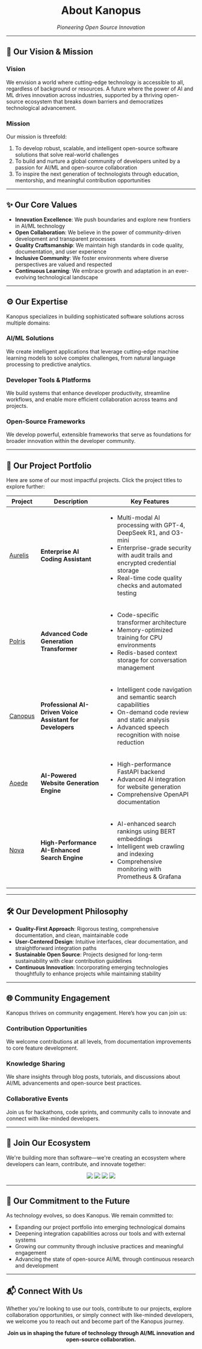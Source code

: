 <h1 align="center"> About Kanopus </h1>

<p align="center">
  <em>Pioneering Open Source Innovation</em>
</p>

---

<h2>🌟 Our Vision & Mission</h2>

### Vision
We envision a world where cutting-edge technology is accessible to all, regardless of background or resources. A future where the power of AI and ML drives innovation across industries, supported by a thriving open-source ecosystem that breaks down barriers and democratizes technological advancement.

### Mission
Our mission is threefold:
<ol>
  <li>To develop robust, scalable, and intelligent open-source software solutions that solve real-world challenges</li>
  <li>To build and nurture a global community of developers united by a passion for AI/ML and open-source collaboration</li>
  <li>To inspire the next generation of technologists through education, mentorship, and meaningful contribution opportunities</li>
</ol>

---

<h2>✨ Our Core Values</h2>

<ul>
  <li><strong>Innovation Excellence</strong>: We push boundaries and explore new frontiers in AI/ML technology</li>
  <li><strong>Open Collaboration</strong>: We believe in the power of community-driven development and transparent processes</li>
  <li><strong>Quality Craftsmanship</strong>: We maintain high standards in code quality, documentation, and user experience</li>
  <li><strong>Inclusive Community</strong>: We foster environments where diverse perspectives are valued and respected</li>
  <li><strong>Continuous Learning</strong>: We embrace growth and adaptation in an ever-evolving technological landscape</li>
</ul>

---

<h2>⚙️ Our Expertise</h2>

<p>Kanopus specializes in building sophisticated software solutions across multiple domains:</p>

### AI/ML Solutions
We create intelligent applications that leverage cutting-edge machine learning models to solve complex challenges, from natural language processing to predictive analytics.

### Developer Tools & Platforms
We build systems that enhance developer productivity, streamline workflows, and enable more efficient collaboration across teams and projects.

### Open-Source Frameworks
We develop powerful, extensible frameworks that serve as foundations for broader innovation within the developer community.

---

<h2>📂 Our Project Portfolio</h2>

Here are some of our most impactful projects. Click the project titles to explore further:

<table>
  <thead>
    <tr>
      <th>Project</th>
      <th>Description</th>
      <th>Key Features</th>
    </tr>
  </thead>
  <tbody>
    <tr>
      <td><a href="https://github.com/KanopusDev/Aurelis">Aurelis</a></td>
      <td><strong>Enterprise AI Coding Assistant</strong></td>
      <td>
        <ul>
          <li>Multi-modal AI processing with GPT-4, DeepSeek R1, and O3-mini</li>
          <li>Enterprise-grade security with audit trails and encrypted credential storage</li>
          <li>Real-time code quality checks and automated testing</li>
        </ul>
      </td>
    </tr>
    <tr>
      <td><a href="https://github.com/KanopusDev/Polris">Polris</a></td>
      <td><strong>Advanced Code Generation Transformer</strong></td>
      <td>
        <ul>
          <li>Code-specific transformer architecture</li>
          <li>Memory-optimized training for CPU environments</li>
          <li>Redis-based context storage for conversation management</li>
        </ul>
      </td>
    </tr>
    <tr>
      <td><a href="https://github.com/KanopusDev/Canopus">Canopus</a></td>
      <td><strong>Professional AI-Driven Voice Assistant for Developers</strong></td>
      <td>
        <ul>
          <li>Intelligent code navigation and semantic search capabilities</li>
          <li>On-demand code review and static analysis</li>
          <li>Advanced speech recognition with noise reduction</li>
        </ul>
      </td>
    </tr>
    <tr>
      <td><a href="https://github.com/KanopusDev/Aoede">Aoede</a></td>
      <td><strong>AI-Powered Website Generation Engine</strong></td>
      <td>
        <ul>
          <li>High-performance FastAPI backend</li>
          <li>Advanced AI integration for website generation</li>
          <li>Comprehensive OpenAPI documentation</li>
        </ul>
      </td>
    </tr>
    <tr>
      <td><a href="https://github.com/KanopusDev/Nova">Nova</a></td>
      <td><strong>High-Performance AI-Enhanced Search Engine</strong></td>
      <td>
        <ul>
          <li>AI-enhanced search rankings using BERT embeddings</li>
          <li>Intelligent web crawling and indexing</li>
          <li>Comprehensive monitoring with Prometheus & Grafana</li>
        </ul>
      </td>
    </tr>
  </tbody>
</table>

---

<h2>🛠️ Our Development Philosophy</h2>

<ul>
  <li><strong>Quality-First Approach</strong>: Rigorous testing, comprehensive documentation, and clean, maintainable code</li>
  <li><strong>User-Centered Design</strong>: Intuitive interfaces, clear documentation, and straightforward integration paths</li>
  <li><strong>Sustainable Open Source</strong>: Projects designed for long-term sustainability with clear contribution guidelines</li>
  <li><strong>Continuous Innovation</strong>: Incorporating emerging technologies thoughtfully to enhance projects while maintaining stability</li>
</ul>

---

<h2>🌐 Community Engagement</h2>

Kanopus thrives on community engagement. Here’s how you can join us:

### Contribution Opportunities
We welcome contributions at all levels, from documentation improvements to core feature development.

### Knowledge Sharing
We share insights through blog posts, tutorials, and discussions about AI/ML advancements and open-source best practices.

### Collaborative Events
Join us for hackathons, code sprints, and community calls to innovate and connect with like-minded developers.

---

<h2>🚀 Join Our Ecosystem</h2>

<p>We're building more than software—we're creating an ecosystem where developers can learn, contribute, and innovate together:</p>

<p align="center">
  <a href="https://github.com/KanopusDev"><img src="https://img.shields.io/badge/GitHub-KanopusDev-181717?style=for-the-badge&logo=github"/></a>
  <a href="https://kanopusdev.slack.com"><img src="https://img.shields.io/badge/Slack-Join%20Our%20Community-4A154B?style=for-the-badge&logo=slack"/></a>
  <a href="https://twitter.com/Kanopusdev"><img src="https://img.shields.io/badge/Twitter-@KanopusDev-1DA1F2?style=for-the-badge&logo=twitter"/></a>
  <a href="https://instagram.com/Kanopusdev"><img src="https://img.shields.io/badge/Instagram-@KanopusDev-E4405F?style=for-the-badge&logo=instagram"/></a>
</p>

---

<h2>🌈 Our Commitment to the Future</h2>

<p>As technology evolves, so does Kanopus. We remain committed to:</p>
<ul>
  <li>Expanding our project portfolio into emerging technological domains</li>
  <li>Deepening integration capabilities across our tools and with external systems</li>
  <li>Growing our community through inclusive practices and meaningful engagement</li>
  <li>Advancing the state of open-source AI/ML through continuous research and development</li>
</ul>

---

<h2>📬 Connect With Us</h2>

<p>Whether you're looking to use our tools, contribute to our projects, explore collaboration opportunities, or simply connect with like-minded developers, we welcome you to reach out and become part of the Kanopus journey.</p>
<p align="center"><strong>Join us in shaping the future of technology through AI/ML innovation and open-source collaboration.</strong></p>
